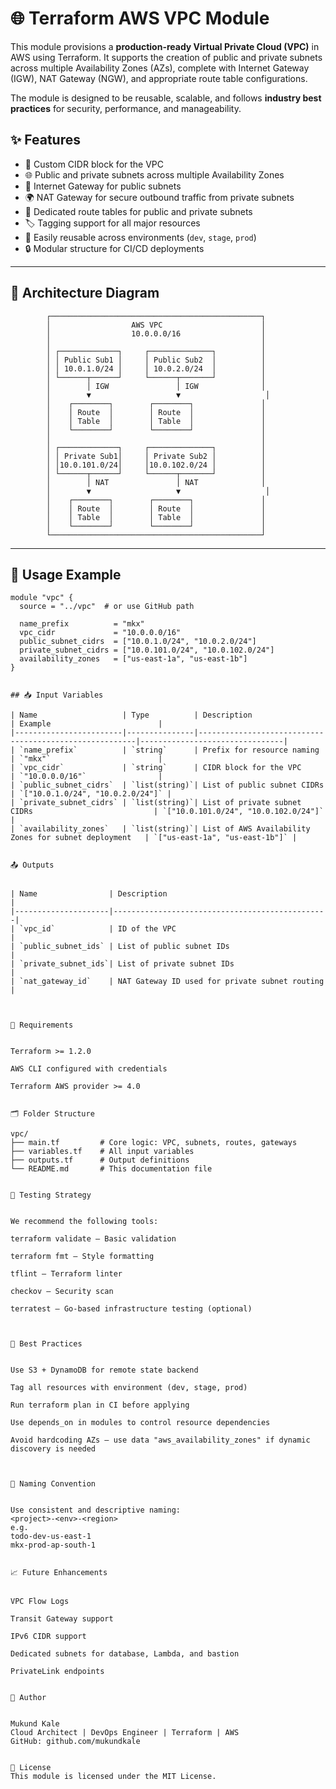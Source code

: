# 🌐 Terraform AWS VPC Module

This module provisions a **production-ready Virtual Private Cloud (VPC)** in AWS using Terraform. It supports the creation of public and private subnets across multiple Availability Zones (AZs), complete with Internet Gateway (IGW), NAT Gateway (NGW), and appropriate route table configurations.

The module is designed to be reusable, scalable, and follows **industry best practices** for security, performance, and manageability.



## ✨ Features

- 🚀 Custom CIDR block for the VPC
- 🌐 Public and private subnets across multiple Availability Zones
- 🌉 Internet Gateway for public subnets
- 🌍 NAT Gateway for secure outbound traffic from private subnets
- 📍 Dedicated route tables for public and private subnets
- 🏷️ Tagging support for all major resources
- 🔁 Easily reusable across environments (`dev`, `stage`, `prod`)
- 🔒 Modular structure for CI/CD deployments

---

## 📐 Architecture Diagram

            ┌───────────────────────────────────────────────┐
            │                  AWS VPC                      │
            │                  10.0.0.0/16                  │
            │                                               │
            │ ┌─────────────┐     ┌──────────────┐          │
            │ │ Public Sub1 │     │ Public Sub2  │          │
            │ │ 10.0.1.0/24 │     │ 10.0.2.0/24  │          │
            │ └──────┬──────┘     └──────┬───────┘          │
            │        │ IGW               │ IGW              │
            │        ▼                   ▼                   │
            │    ┌────────┐        ┌────────┐               │
            │    │ Route  │        │ Route  │               │
            │    │ Table  │        │ Table  │               │
            │    └────────┘        └────────┘               │
            │                                               │
            │ ┌─────────────┐     ┌──────────────┐          │
            │ │ Private Sub1│     │ Private Sub2 │          │
            │ │10.0.101.0/24│     │10.0.102.0/24 │          │
            │ └──────┬──────┘     └──────┬───────┘          │
            │        │ NAT               │ NAT              │
            │        ▼                   ▼                   │
            │    ┌────────┐        ┌────────┐               │
            │    │ Route  │        │ Route  │               │
            │    │ Table  │        │ Table  │               │
            │    └────────┘        └────────┘               │
            └───────────────────────────────────────────────┘


---

## 🚀 Usage Example

```hcl
module "vpc" {
  source = "../vpc"  # or use GitHub path

  name_prefix          = "mkx"
  vpc_cidr             = "10.0.0.0/16"
  public_subnet_cidrs  = ["10.0.1.0/24", "10.0.2.0/24"]
  private_subnet_cidrs = ["10.0.101.0/24", "10.0.102.0/24"]
  availability_zones   = ["us-east-1a", "us-east-1b"]
}


## 📥 Input Variables

| Name                   | Type          | Description                                            | Example                        |
|------------------------|---------------|--------------------------------------------------------|--------------------------------|
| `name_prefix`          | `string`      | Prefix for resource naming                             | `"mkx"`                        |
| `vpc_cidr`             | `string`      | CIDR block for the VPC                                 | `"10.0.0.0/16"`                |
| `public_subnet_cidrs`  | `list(string)`| List of public subnet CIDRs                            | `["10.0.1.0/24", "10.0.2.0/24"]` |
| `private_subnet_cidrs` | `list(string)`| List of private subnet CIDRs                           | `["10.0.101.0/24", "10.0.102.0/24"]` |
| `availability_zones`   | `list(string)`| List of AWS Availability Zones for subnet deployment   | `["us-east-1a", "us-east-1b"]` |


📤 Outputs


| Name                | Description                                    |
|---------------------|------------------------------------------------|
| `vpc_id`            | ID of the VPC                                  |
| `public_subnet_ids` | List of public subnet IDs                      |
| `private_subnet_ids`| List of private subnet IDs                     |
| `nat_gateway_id`    | NAT Gateway ID used for private subnet routing |



🧩 Requirements


Terraform >= 1.2.0

AWS CLI configured with credentials

Terraform AWS provider >= 4.0


🗂️ Folder Structure

vpc/
├── main.tf         # Core logic: VPC, subnets, routes, gateways
├── variables.tf    # All input variables
├── outputs.tf      # Output definitions
└── README.md       # This documentation file


🧪 Testing Strategy


We recommend the following tools:

terraform validate – Basic validation

terraform fmt – Style formatting

tflint – Terraform linter

checkov – Security scan

terratest – Go-based infrastructure testing (optional)



🧠 Best Practices


Use S3 + DynamoDB for remote state backend

Tag all resources with environment (dev, stage, prod)

Run terraform plan in CI before applying

Use depends_on in modules to control resource dependencies

Avoid hardcoding AZs — use data "aws_availability_zones" if dynamic discovery is needed



🔖 Naming Convention


Use consistent and descriptive naming:
<project>-<env>-<region>
e.g.
todo-dev-us-east-1
mkx-prod-ap-south-1


📈 Future Enhancements


VPC Flow Logs

Transit Gateway support

IPv6 CIDR support

Dedicated subnets for database, Lambda, and bastion

PrivateLink endpoints


🙋 Author


Mukund Kale
Cloud Architect | DevOps Engineer | Terraform | AWS
GitHub: github.com/mukundkale


📄 License
This module is licensed under the MIT License.
